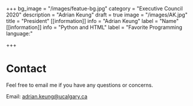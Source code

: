 +++
bg_image = "/images/featue-bg.jpg"
category = "Executive Council 2020"
description = "Adrian Keung"
draft = true
image = "/images/AK.jpg"
title = "President"
[[information]]
info = "Adrian Keung"
label = "Name"
[[information]]
info = "Python and HTML"
label = "Favorite Programming language:"

+++
# Contact

Feel free to email me if you have any questions or concerns.

Email: adrian.keung@ucalgary.ca